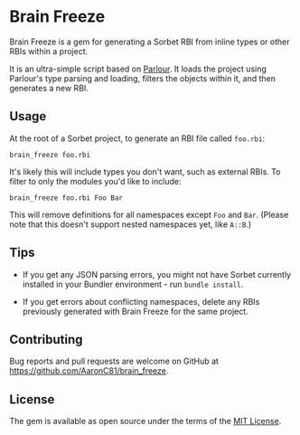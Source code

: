 # Brain Freeze

Brain Freeze is a gem for generating a Sorbet RBI from inline types or other
RBIs within a project.

It is an ultra-simple script based on [Parlour](https://github.com/AaronC81/parlour).
It loads the project using Parlour's type parsing and loading, filters the 
objects within it, and then generates a new RBI.

## Usage

At the root of a Sorbet project, to generate an RBI file called `foo.rbi`:

```
brain_freeze foo.rbi
```

It's likely this will include types you don't want, such as external RBIs. To
filter to only the modules you'd like to include:

```
brain_freeze foo.rbi Foo Bar
```

This will remove definitions for all namespaces except `Foo` and `Bar`. (Please
note that this doesn't support nested namespaces yet, like `A::B`.)

## Tips

  - If you get any JSON parsing errors, you might not have Sorbet currently
    installed in your Bundler environment - run `bundle install`.

  - If you get errors about conflicting namespaces, delete any RBIs previously
    generated with Brain Freeze for the same project.

## Contributing

Bug reports and pull requests are welcome on GitHub at https://github.com/AaronC81/brain_freeze.

## License

The gem is available as open source under the terms of the [MIT License](https://opensource.org/licenses/MIT).
